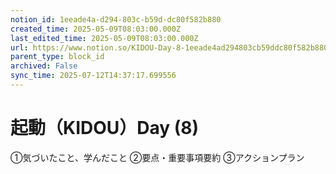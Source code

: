 ```yaml
---
notion_id: 1eeade4a-d294-803c-b59d-dc80f582b880
created_time: 2025-05-09T08:03:00.000Z
last_edited_time: 2025-05-09T08:03:00.000Z
url: https://www.notion.so/KIDOU-Day-8-1eeade4ad294803cb59ddc80f582b880
parent_type: block_id
archived: False
sync_time: 2025-07-12T14:37:17.699556
---
```


# 起動（KIDOU）Day (8)

①気づいたこと、学んだこと
②要点・重要事項要約
③アクションプラン